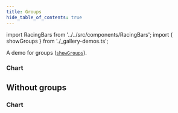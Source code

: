 ```yaml
---
title: Groups
hide_table_of_contents: true
---
```


import RacingBars from '../../src/components/RacingBars';
import { showGroups } from './\_gallery-demos.ts';

A demo for groups ([`showGroups`](../documentation/options.md#showgroups)).

<!--truncate-->

### Chart

<div className="gallery">
  <RacingBars
    {...showGroups}
  />
</div>

## Without groups

### Chart

<div className="gallery">
  <RacingBars
    dataUrl="/data/population.csv"
    dataType="csv"
    showGroups={false}
  />
</div>

